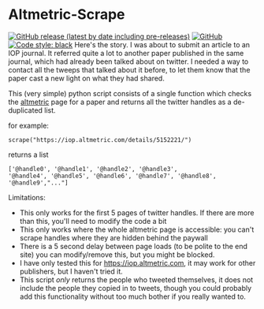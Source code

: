 # Altmetric-Scrape
[![GitHub release (latest by date including pre-releases)](https://img.shields.io/github/v/release/Priestley-Centre/Altmetric-Scrape?include_prereleases)](https://github.com/Priestley-Centre/Altmetric-Scrape/releases/tag/v1.0)
[![GitHub](https://img.shields.io/github/license/Priestley-Centre/Altmetric-Scrape)](https://github.com/Priestley-Centre/Altmetric-Scrape/blob/master/LICENSE)
[![Code style: black](https://img.shields.io/badge/code%20style-black-000000.svg)](https://github.com/psf/black)
Here's the story. I was about to submit an article to an IOP journal. It referred quite a lot to another paper published in the same journal, which had already been talked about on twitter. I needed a way to contact all the tweeps that talked about it before, to let them know that the paper cast a new light on what they had shared.

This (very simple) python script consists of a single function which checks the [altmetric](https://www.altmetric.com/) page for a paper and returns all the twitter handles as a de-duplicated list.

for example:

    scrape("https://iop.altmetric.com/details/5152221/")

returns a list

    ['@handle0', '@handle1', '@handle2', '@handle3',
    '@handle4', '@handle5', '@handle6', '@handle7', '@handle8', '@handle9',"..."]

Limitations:
+ This only works for the first 5 pages of twitter handles. If there are more than this, you'll need to modify the code a bit
+ This only works where the whole altmetric page is accessible: you can't scrape handles where they are hidden behind the paywall
+ There is a 5 second delay between page loads (to be polite to the end site) you can modify/remove this, but you might be blocked.
+ I have only tested this for https://iop.altmetric.com, it may work for other publishers, but I haven't tried it.
+ This script *only* returns the people who tweeted themselves, it does not include the people they copied in to tweets, though you could probably add this functionality without too much bother if you really wanted to.


